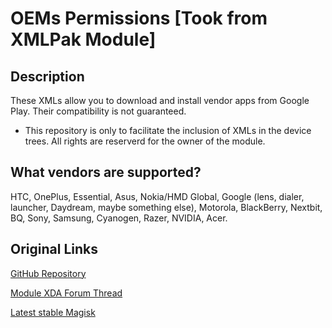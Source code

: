 # **OEMs Permissions [Took from XMLPak Module]**
## Description
These XMLs allow you to download and install vendor apps from Google Play. Their compatibility is not guaranteed.

* This repository is only to facilitate the inclusion of XMLs in the device trees.
  All rights are reserverd for the owner of the module.

## What vendors are supported?

HTC, OnePlus, Essential, Asus, Nokia/HMD Global, Google (lens, dialer, launcher, Daydream, maybe something else), Motorola, BlackBerry, Nextbit, BQ, Sony, Samsung, Cyanogen, Razer, NVIDIA, Acer.

## Original Links
[GitHub Repository](https://github.com/Magisk-Modules-Repo/xmlpak)

[Module XDA Forum Thread](https://forum.xda-developers.com/apps/magisk/module-xmlpak-install-vendor-apps-t3701604 "Module official XDA thread")

[Latest stable Magisk](https://forum.xda-developers.com/apps/magisk/official-magisk-v7-universal-systemless-t3473445)

